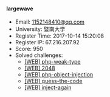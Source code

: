 #### largewave  

* Email: 1152148410@qq.com  
* University: 暨南大学  
* Register Time: 2017-10-14 15:20:08  
* Register IP: 67.216.207.92  
* Score: 950  
* Solved challenges: 
  * [[WEB] php-weak-type](https://github.com/SniperOJ/Challenges/blob/master/web/php-weak-type.json)  
  * [[WEB] 2048](https://github.com/SniperOJ/Challenges/blob/master/web/2048.json)  
  * [[WEB] php-object-injection](https://github.com/SniperOJ/Challenges/blob/master/web/php-object-injection.json)  
  * [[WEB] guess-the-code](https://github.com/SniperOJ/Challenges/blob/master/web/guess-the-code.json)  
  * [[WEB] inject-again](https://github.com/SniperOJ/Challenges/blob/master/web/inject-again.json)  
